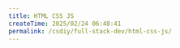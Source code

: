 ```yaml
---
title: HTML CSS JS
createTime: 2025/02/24 06:48:41
permalink: /csdiy/full-stack-dev/html-css-js/
---
```

